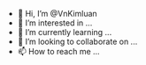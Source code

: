 - 👋 Hi, I’m @VnKimluan
- 👀 I’m interested in ...
- 🌱 I’m currently learning ...
- 💞️ I’m looking to collaborate on ...
- 📫 How to reach me ...

<!---
VnKimluan/VnKimluan is a ✨ special ✨ repository because its `README.md` (this file) appears on your GitHub profile.
You can click the Preview link to take a look at your changes.
--->
